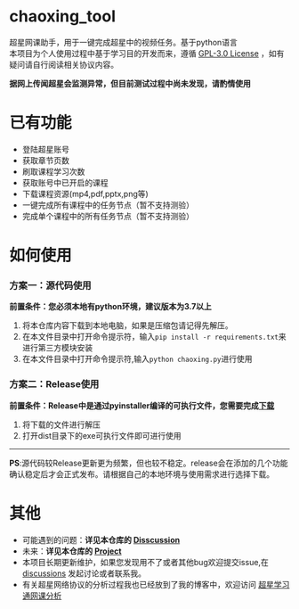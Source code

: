 # chaoxing_tool
超星网课助手，用于一键完成超星中的视频任务。基于python语言  
本项目为个人使用过程中基于学习目的开发而来，遵循 [GPL-3.0 License](https://github.com/liuyunfz/chaoxing_tool/blob/master/LICENSE) ，如有疑问请自行阅读相关协议内容。
  
**据网上传闻超星会监测异常，但目前测试过程中尚未发现，请酌情使用**
# 已有功能 
- 登陆超星账号
- 获取章节页数
- 刷取课程学习次数
- 获取账号中已开启的课程
- 下载课程资源(mp4,pdf,pptx,png等)
- 一键完成所有课程中的任务节点（暂不支持测验）
- 完成单个课程中的所有任务节点（暂不支持测验）
# 如何使用
### 方案一：源代码使用
**前置条件：您必须本地有python环境，建议版本为3.7以上**  
1. 将本仓库内容下载到本地电脑，如果是压缩包请记得先解压。  
2. 在本文件目录中打开命令提示符，输入`pip install -r requirements.txt`来进行第三方模块安装  
3. 在本文件目录中打开命令提示符,输入`python chaoxing.py`进行使用

### 方案二：Release使用
**前置条件：Release中是通过pyinstaller编译的可执行文件，您需要完成[下载](https://github.com/liuyunfz/chaoxing_tool/releases)**  
1. 将下载的文件进行解压  
2. 打开dist目录下的exe可执行文件即可进行使用  

---
**PS**:源代码较Release更新更为频繁，但也较不稳定。release会在添加的几个功能确认稳定后才会正式发布。请根据自己的本地环境与使用需求进行选择下载。 

# 其他
- 可能遇到的问题：**详见本仓库的 [Disscussion](https://github.com/liuyunfz/chaoxing_tool/discussions/3)**   
- 未来：**详见本仓库的 [Project](https://github.com/liuyunfz/chaoxing_tool/projects)**  
- 本项目长期更新维护，如果您发现用不了或者其他bug欢迎提交issue,在 [discussions](https://github.com/liuyunfz/chaoxing_tool/discussions) 发起讨论或者联系我。  
- 有关超星网络协议的分析过程我也已经放到了我的博客中，欢迎访问 [超星学习通网课分析](https://blog.6yfz.cn/tutorial/python-spider-chaoxing.html)